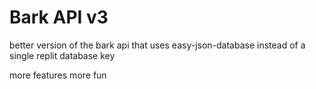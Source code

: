 # Bark API v3

better version of the bark api that uses easy-json-database instead of a single replit database key

more features more fun
